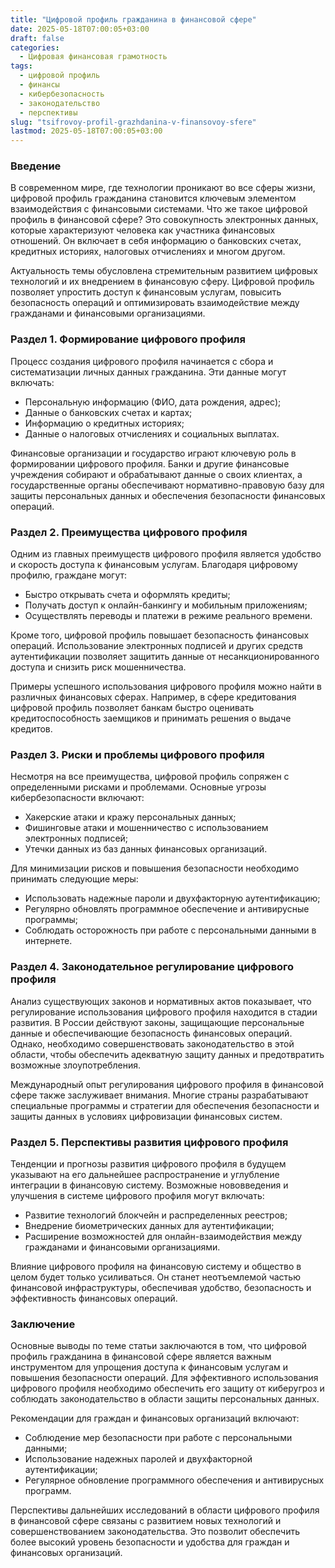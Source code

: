 ```yaml
---
title: "Цифровой профиль гражданина в финансовой сфере"
date: 2025-05-18T07:00:05+03:00
draft: false
categories:
  - Цифровая финансовая грамотность
tags:
  - цифровой профиль
  - финансы
  - кибербезопасность
  - законодательство
  - перспективы
slug: "tsifrovoy-profil-grazhdanina-v-finansovoy-sfere"
lastmod: 2025-05-18T07:00:05+03:00
---
```


### Введение

В современном мире, где технологии проникают во все сферы жизни, цифровой профиль гражданина становится ключевым элементом взаимодействия с финансовыми системами. Что же такое цифровой профиль в финансовой сфере? Это совокупность электронных данных, которые характеризуют человека как участника финансовых отношений. Он включает в себя информацию о банковских счетах, кредитных историях, налоговых отчислениях и многом другом.

Актуальность темы обусловлена стремительным развитием цифровых технологий и их внедрением в финансовую сферу. Цифровой профиль позволяет упростить доступ к финансовым услугам, повысить безопасность операций и оптимизировать взаимодействие между гражданами и финансовыми организациями.

### Раздел 1. Формирование цифрового профиля

Процесс создания цифрового профиля начинается с сбора и систематизации личных данных гражданина. Эти данные могут включать:

- Персональную информацию (ФИО, дата рождения, адрес);
- Данные о банковских счетах и картах;
- Информацию о кредитных историях;
- Данные о налоговых отчислениях и социальных выплатах.

Финансовые организации и государство играют ключевую роль в формировании цифрового профиля. Банки и другие финансовые учреждения собирают и обрабатывают данные о своих клиентах, а государственные органы обеспечивают нормативно-правовую базу для защиты персональных данных и обеспечения безопасности финансовых операций.

### Раздел 2. Преимущества цифрового профиля

Одним из главных преимуществ цифрового профиля является удобство и скорость доступа к финансовым услугам. Благодаря цифровому профилю, граждане могут:

- Быстро открывать счета и оформлять кредиты;
- Получать доступ к онлайн-банкингу и мобильным приложениям;
- Осуществлять переводы и платежи в режиме реального времени.

Кроме того, цифровой профиль повышает безопасность финансовых операций. Использование электронных подписей и других средств аутентификации позволяет защитить данные от несанкционированного доступа и снизить риск мошенничества.

Примеры успешного использования цифрового профиля можно найти в различных финансовых сферах. Например, в сфере кредитования цифровой профиль позволяет банкам быстро оценивать кредитоспособность заемщиков и принимать решения о выдаче кредитов.

### Раздел 3. Риски и проблемы цифрового профиля

Несмотря на все преимущества, цифровой профиль сопряжен с определенными рисками и проблемами. Основные угрозы кибербезопасности включают:

- Хакерские атаки и кражу персональных данных;
- Фишинговые атаки и мошенничество с использованием электронных подписей;
- Утечки данных из баз данных финансовых организаций.

Для минимизации рисков и повышения безопасности необходимо принимать следующие меры:

- Использовать надежные пароли и двухфакторную аутентификацию;
- Регулярно обновлять программное обеспечение и антивирусные программы;
- Соблюдать осторожность при работе с персональными данными в интернете.

### Раздел 4. Законодательное регулирование цифрового профиля

Анализ существующих законов и нормативных актов показывает, что регулирование использования цифрового профиля находится в стадии развития. В России действуют законы, защищающие персональные данные и обеспечивающие безопасность финансовых операций. Однако, необходимо совершенствовать законодательство в этой области, чтобы обеспечить адекватную защиту данных и предотвратить возможные злоупотребления.

Международный опыт регулирования цифрового профиля в финансовой сфере также заслуживает внимания. Многие страны разрабатывают специальные программы и стратегии для обеспечения безопасности и защиты данных в условиях цифровизации финансовых систем.

### Раздел 5. Перспективы развития цифрового профиля

Тенденции и прогнозы развития цифрового профиля в будущем указывают на его дальнейшее распространение и углубление интеграции в финансовую систему. Возможные нововведения и улучшения в системе цифрового профиля могут включать:

- Развитие технологий блокчейн и распределенных реестров;
- Внедрение биометрических данных для аутентификации;
- Расширение возможностей для онлайн-взаимодействия между гражданами и финансовыми организациями.

Влияние цифрового профиля на финансовую систему и общество в целом будет только усиливаться. Он станет неотъемлемой частью финансовой инфраструктуры, обеспечивая удобство, безопасность и эффективность финансовых операций.

### Заключение

Основные выводы по теме статьи заключаются в том, что цифровой профиль гражданина в финансовой сфере является важным инструментом для упрощения доступа к финансовым услугам и повышения безопасности операций. Для эффективного использования цифрового профиля необходимо обеспечить его защиту от киберугроз и соблюдать законодательство в области защиты персональных данных.

Рекомендации для граждан и финансовых организаций включают:

- Соблюдение мер безопасности при работе с персональными данными;
- Использование надежных паролей и двухфакторной аутентификации;
- Регулярное обновление программного обеспечения и антивирусных программ.

Перспективы дальнейших исследований в области цифрового профиля в финансовой сфере связаны с развитием новых технологий и совершенствованием законодательства. Это позволит обеспечить более высокий уровень безопасности и удобства для граждан и финансовых организаций.
